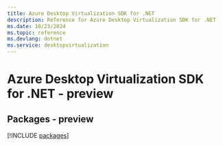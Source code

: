 ```yaml
---
title: Azure Desktop Virtualization SDK for .NET
description: Reference for Azure Desktop Virtualization SDK for .NET
ms.date: 10/23/2024
ms.topic: reference
ms.devlang: dotnet
ms.service: desktopvirtualization
---
```

# Azure Desktop Virtualization SDK for .NET - preview
## Packages - preview
[!INCLUDE [packages](desktop-virtualization-index.md)]